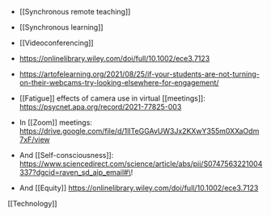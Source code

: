   -  [[Synchronous remote teaching]]
  - [[Synchronous learning]]
  - [[Videoconferencing]]

  - https://onlinelibrary.wiley.com/doi/full/10.1002/ece3.7123
  - https://artofelearning.org/2021/08/25/if-your-students-are-not-turning-on-their-webcams-try-looking-elsewhere-for-engagement/
  - [[Fatigue]] effects of camera use in virtual
    [[meetings]]:
    https://psycnet.apa.org/record/2021-77825-003
  - In [[Zoom]] meetings:
    https://drive.google.com/file/d/1lITeGGAvUW3Jx2KXwY355m0XXaOdm7xF/view

  - And [[Self-consciousness]]:
    https://www.sciencedirect.com/science/article/abs/pii/S0747563221004337?dgcid=raven_sd_aip_email#\!

  - And [[Equity]]
    https://onlinelibrary.wiley.com/doi/full/10.1002/ece3.7123

[[Technology]]